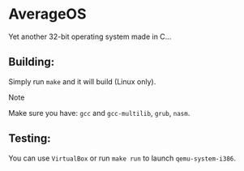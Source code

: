 # AverageOS
Yet another 32-bit operating system made in C...

## Building:
Simply run ```make``` and it will build (Linux only).
> [!NOTE]
> Make sure you have:
> ```gcc``` and ```gcc-multilib```,
>  ```grub```,
>  ```nasm```.

## Testing:
You can use ```VirtualBox``` or run ```make run``` to launch ```qemu-system-i386```.